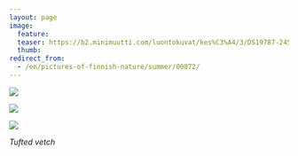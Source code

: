```yaml
---
layout: page
image:
  feature:
  teaser: https://b2.minimuutti.com/luontokuvat/kes%C3%A4/3/DS19787-245px.jpg
  thumb:
redirect_from:
  - /en/pictures-of-finnish-nature/summer/00072/
---
```


![](https://b2.minimuutti.com/luontokuvat/kes%C3%A4/3/DS19769-800px.jpg)

![](https://b2.minimuutti.com/luontokuvat/kes%C3%A4/3/DS19771-800px.jpg)

![](https://b2.minimuutti.com/luontokuvat/kes%C3%A4/3/DS19787-800px.jpg)

*Tufted vetch*
